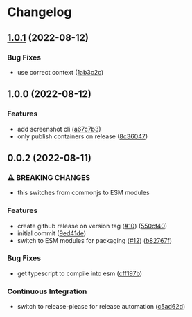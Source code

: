 # Changelog

## [1.0.1](https://github.com/linz/basemaps-screenshot/compare/v1.0.0...v1.0.1) (2022-08-12)


### Bug Fixes

* use correct context ([1ab3c2c](https://github.com/linz/basemaps-screenshot/commit/1ab3c2c5c8fb68dd86f6183d5d5e8863bfa2ff32))

## 1.0.0 (2022-08-12)


### Features

* add screenshot cli ([a67c7b3](https://github.com/linz/basemaps-screenshot/commit/a67c7b3cc815f40dbf21ca6785701e97c349827b))
* only publish containers on release ([8c36047](https://github.com/linz/basemaps-screenshot/commit/8c360477510b2caf150d40cd49c62c6231ee13b3))

## 0.0.2 (2022-08-11)


### ⚠ BREAKING CHANGES

* this switches from commonjs to ESM modules

### Features

* create github release on version tag ([#10](https://github.com/linz/template-javascript-hello-world/issues/10)) ([550cf40](https://github.com/linz/template-javascript-hello-world/commit/550cf406918c06faac6bf7b2e57500f5f4be621a))
* initial commit ([9ed41de](https://github.com/linz/template-javascript-hello-world/commit/9ed41de00ea3cf08eda07563bc444c124fb6814c))
* switch to ESM modules for packaging ([#12](https://github.com/linz/template-javascript-hello-world/issues/12)) ([b82767f](https://github.com/linz/template-javascript-hello-world/commit/b82767fa973324a23f9f6eb692147f603ea6a0cc))


### Bug Fixes

* get typescript to compile into esm ([cff197b](https://github.com/linz/template-javascript-hello-world/commit/cff197be277a9f13277f10276cc93d1a6835328e))


### Continuous Integration

* switch to release-please for release automation ([c5ad62d](https://github.com/linz/template-javascript-hello-world/commit/c5ad62d7fc96a198618bebb716702c56758e9824))
